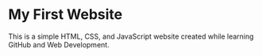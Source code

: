 # My First Website

This is a simple HTML, CSS, and JavaScript website created while learning GitHub and Web Development.
